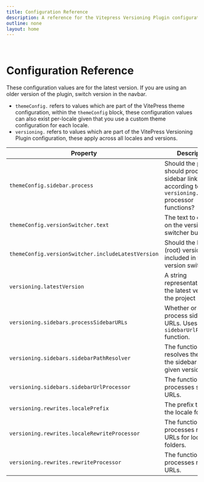 ```yaml
---
title: Configuration Reference
description: A reference for the Vitepress Versioning Plugin configuration options.
outline: none
layout: home
---
```


<br />

# Configuration Reference

These configuration values are for the latest version. If you are using an older version of the plugin, switch version in the navbar.

- `themeConfig.` refers to values which are part of the VitePress theme configuration, within the `themeConfig` block, these configuration values can also exist per-locale given that you use a custom theme configuration for each locale.
- `versioning.` refers to values which are part of the VitePress Versioning Plugin configuration, these apply across all locales and versions.

| Property                                           | Description                                                                                                | Default Value                                                                                                                                     |
| -------------------------------------------------- | ---------------------------------------------------------------------------------------------------------- | ------------------------------------------------------------------------------------------------------------------------------------------------- |
| `themeConfig.sidebar.process`                      | Should the plugin should process sidebar links according to the `versioning.sidebars` processor functions? | `true`                                                                                                                                            |
| `themeConfig.versionSwitcher.text`                 | The text to display on the version switcher button.                                                        | "Switch Version"                                                                                                                                  |
| `themeConfig.versionSwitcher.includeLatestVersion` | Should the latest (root) version be included in the version switcher?                                      | `true`                                                                                                                                            |
| `versioning.latestVersion`                         | A string representation of the latest version of the project (root).                                       | `null`                                                                                                                                            |
| `versioning.sidebars.processSidebarURLs`           | Whether or not to process sidebar URLs. Uses the `sidebarUrlProcessor` function.                           | `true`                                                                                                                                            |
| `versioning.sidebars.sidebarPathResolver`          | The function that resolves the path to the sidebar file for a given version.                               | ``(version: Version) => `.vitepress/sidebars/versioned/${version}.json` ``                                                                        |
| `versioning.sidebars.sidebarUrlProcessor`          | The function that processes sidebar URLs.                                                                  | ``(url: string, version: Version) => `/${version}${url}` ``                                                                                       |
| `versioning.rewrites.localePrefix`                 | The prefix to add to the locale folders.                                                                   | `""`                                                                                                                                              |
| `versioning.rewrites.localeRewriteProcessor`       | The function that processes rewrite URLs for locale folders.                                               | ``(inputFilePath: string, _version: Version, locale: string) => `${locale}/` + inputFilePath.replace("versions/", "").replace(`${locale}/`, "")`` |
| `versioning.rewrites.rewriteProcessor`             | The function that processes rewrite URLs.                                                                  | ``(inputFilePath: string, _version: Version) => inputFilePath.replace("versions/", "")``                                                          |